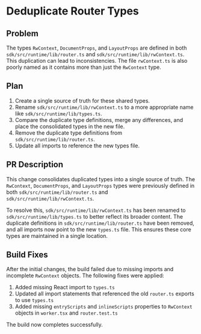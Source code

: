 # Deduplicate Router Types

## Problem

The types `RwContext`, `DocumentProps`, and `LayoutProps` are defined in both `sdk/src/runtime/lib/router.ts` and `sdk/src/runtime/lib/rwContext.ts`. This duplication can lead to inconsistencies. The file `rwContext.ts` is also poorly named as it contains more than just the `RwContext` type.

## Plan

1.  Create a single source of truth for these shared types.
2.  Rename `sdk/src/runtime/lib/rwContext.ts` to a more appropriate name like `sdk/src/runtime/lib/types.ts`.
3.  Compare the duplicate type definitions, merge any differences, and place the consolidated types in the new file.
4.  Remove the duplicate type definitions from `sdk/src/runtime/lib/router.ts`.
5.  Update all imports to reference the new types file.

## PR Description

This change consolidates duplicated types into a single source of truth. The `RwContext`, `DocumentProps`, and `LayoutProps` types were previously defined in both `sdk/src/runtime/lib/router.ts` and `sdk/src/runtime/lib/rwContext.ts`.

To resolve this, `sdk/src/runtime/lib/rwContext.ts` has been renamed to `sdk/src/runtime/lib/types.ts` to better reflect its broader content. The duplicate definitions in `sdk/src/runtime/lib/router.ts` have been removed, and all imports now point to the new `types.ts` file. This ensures these core types are maintained in a single location.

## Build Fixes

After the initial changes, the build failed due to missing imports and incomplete `RwContext` objects. The following fixes were applied:

1. Added missing React import to `types.ts`
2. Updated all import statements that referenced the old `router.ts` exports to use `types.ts`
3. Added missing `entryScripts` and `inlineScripts` properties to `RwContext` objects in `worker.tsx` and `router.test.ts`

The build now completes successfully.
